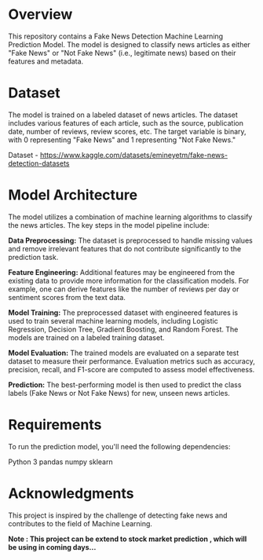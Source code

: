 # Overview

This repository contains a Fake News Detection Machine Learning Prediction Model. The model is designed to classify news articles 
as either "Fake News" or "Not Fake News" (i.e., legitimate news) based on their features and metadata.

# Dataset

The model is trained on a labeled dataset of news articles. The dataset includes various features of each article, such as the 
source, publication date, number of reviews, review scores, etc. The target variable is binary, 
with 0 representing "Fake News" and 1 representing "Not Fake News."

Dataset - https://www.kaggle.com/datasets/emineyetm/fake-news-detection-datasets

# Model Architecture

The model utilizes a combination of machine learning algorithms to classify the news articles. The key steps in the model pipeline 
include:

**Data Preprocessing:** The dataset is preprocessed to handle missing values and remove irrelevant features that do not contribute 
significantly to the prediction task.

**Feature Engineering:** Additional features may be engineered from the existing data to provide more information for the classification 
models. For example, one can derive features like the number of reviews per day or sentiment scores from the text data.

**Model Training:** The preprocessed dataset with engineered features is used to train several machine learning models, including 
Logistic Regression, Decision Tree, Gradient Boosting, and Random Forest. The models are trained on a labeled training dataset.

**Model Evaluation:** The trained models are evaluated on a separate test dataset to measure their performance. Evaluation metrics such 
as accuracy, precision, recall, and F1-score are computed to assess model effectiveness.

**Prediction:** The best-performing model is then used to predict the class labels (Fake News or Not Fake News) for new, unseen news articles.

# Requirements

To run the prediction model, you'll need the following dependencies:

Python 3
pandas
numpy
sklearn

# Acknowledgments

This project is inspired by the challenge of detecting fake news and contributes to the field of Machine Learning.



**Note : This project can be extend to stock market prediction , which will be using in coming days...**
